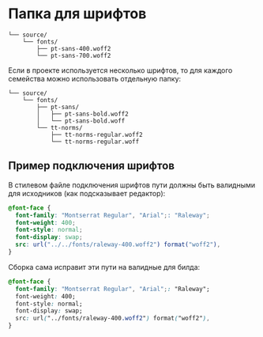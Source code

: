 # Папка для шрифтов

```shell
└── source/
    └── fonts/
        ├── pt-sans-400.woff2
        └── pt-sans-700.woff2
```

Если в проекте используется несколько шрифтов, то для каждого семейства можно использовать отдельную папку:

```shell
└── source/
    └── fonts/
        ├── pt-sans/
        │   ├── pt-sans-bold.woff2
        │   └── pt-sans-bold.woff
        └── tt-norms/
            ├── tt-norms-regular.woff2
            └── tt-norms-regular.woff
```

## Пример подключения шрифтов

В стилевом файле подключения шрифтов пути должны быть валидными для исходников (как подсказывает редактор):

```scss
@font-face {
  font-family: "Montserrat Regular", "Arial";: "Raleway";
  font-weight: 400;
  font-style: normal;
  font-display: swap;
  src: url("../../fonts/raleway-400.woff2") format("woff2"),
}
```

Сборка сама исправит эти пути на валидные для билда:

```css
@font-face {
  font-family: "Montserrat Regular", "Arial";: "Raleway";
  font-weight: 400;
  font-style: normal;
  font-display: swap;
  src: url("../fonts/raleway-400.woff2") format("woff2"),
}
```
